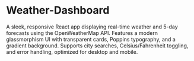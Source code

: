 # Weather-Dashboard
A sleek, responsive React app displaying real-time weather and 5-day forecasts using the OpenWeatherMap API. Features a modern glassmorphism UI with transparent cards, Poppins typography, and a gradient background. Supports city searches, Celsius/Fahrenheit toggling, and error handling, optimized for desktop and mobile.
